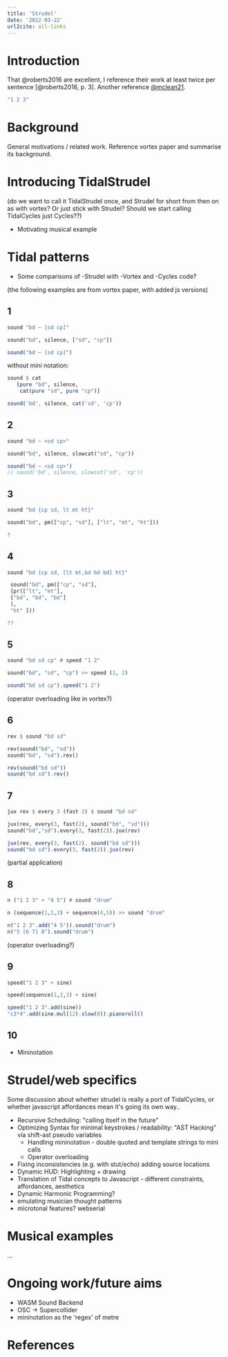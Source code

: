 ```yaml
---
title: 'Strudel'
date: '2022-03-22'
url2cite: all-links
---
```


# Introduction

That @roberts2016 are excellent, I reference their work at least twice per sentence [@roberts2016, p. 3]. Another reference [@mclean21].

```javascript
"1 2 3"
```

# Background

General motivations / related work.
Reference vortex paper and summarise its background.

# Introducing TidalStrudel

(do we want to call it TidalStrudel once, and Strudel for short from then on as with vortex? Or just stick with Strudel? Should we start calling TidalCycles just Cycles??)

* Motivating musical example

# Tidal patterns

* Some comparisons of -Strudel with -Vortex and -Cycles code?

(the following examples are from vortex paper, with added js versions)

## 1

```haskell
sound "bd ~ [sd cp]"
```

```python
sound("bd", silence, ["sd", "cp"])
```

```javascript
sound("bd ~ [sd cp]")
```

without mini notation:

```haskell
sound $ cat
   [pure "bd", silence,
    cat(pure "sd", pure "cp")]
```

```javascript
sound('bd', silence, cat('sd', 'cp'))
```

## 2

```haskell
sound "bd ~ <sd cp>"
```

```python
sound("bd", silence, slowcat("sd", "cp"))
```

```javascript
sound("bd ~ <sd cp>")
// sound('bd', silence, slowcat('sd', 'cp'))
```

## 3

```haskell
sound "bd {cp sd, lt mt ht}"
```

```python
sound("bd", pm(["cp", "sd"], ["lt", "mt", "ht"]))
```

```js
?
```

## 4

```haskell
sound "bd {cp sd, [lt mt,bd bd bd] ht}"
```

```python
 sound("bd", pm(["cp", "sd"],
 [pr(["lt", "mt"],
 ["bd", "bd", "bd"]
 ),
 "ht" ]))
```

```js
??
```

## 5

```haskell
sound "bd sd cp" # speed "1 2"
```

```python
sound("bd", "sd", "cp") >> speed (1, 2)
```

```javascript
sound("bd sd cp").speed("1 2")
```

(operator overloading like in vortex?)

## 6

```haskell
rev $ sound "bd sd"
```

```python
rev(sound("bd", "sd"))
sound("bd", "sd").rev()
```

```javascript
rev(sound("bd sd"))
sound("bd sd").rev()
```

## 7

```haskell
jux rev $ every 3 (fast 2) $ sound "bd sd"
```

```python
jux(rev, every(3, fast(2), sound("bd", "sd")))
sound("bd","sd").every(3, fast(2)).jux(rev)
```

```js
jux(rev, every(3, fast(2), sound("bd sd")))
sound("bd sd").every(3, fast(2)).jux(rev)
```

(partial application)

## 8

```haskell
n ("1 2 3" + "4 5") # sound "drum"
```

```python
n (sequence(1,2,3) + sequence(4,5)) >> sound "drum"
```

```js
n("1 2 3".add("4 5")).sound("drum")
n("5 [6 7] 8").sound("drum")
```

(operator overloading?)

## 9

```haskell
speed("1 2 3" + sine)
```

```python
speed(sequence(1,2,3) + sine)
```

```js
speed("1 2 3".add(sine))
"c3*4".add(sine.mul(12).slow(8)).pianoroll()
```

## 10

* Mininotation

# Strudel/web specifics

Some discussion about whether strudel is really a port of TidalCycles, or whether javascript affordances mean it's going its own way..

* Recursive Scheduling: "calling itself in the future"
* Optimizing Syntax for minimal keystrokes / readability: "AST Hacking" via shift-ast
pseudo variables
  * Handling mininotation - double quoted and template strings to mini calls
  * Operator overloading
* Fixing inconsistencies (e.g. with stut/echo)
adding source locations
* Dynamic HUD: Highlighting + drawing
* Translation of Tidal concepts to Javascript - different constraints, affordances, aesthetics
* Dynamic Harmonic Programming?
* emulating musician thought patterns
* microtonal features?
webserial

# Musical examples

...

# Ongoing work/future aims

* WASM Sound Backend
* OSC -> Supercollider
* mininotation as the 'regex' of metre

# References

[@roberts2016]: https://www.tandfonline.com/doi/abs/10.1080/14794713.2016.1227602?journalCode=rpdm20
[@mclean21]: https://zenodo.org/record/5788732
